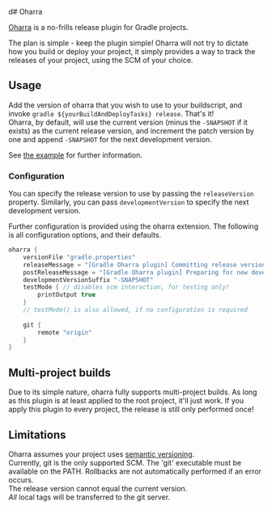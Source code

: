 d# Oharra

[Oharra](https://translate.google.com/?sl=eu#en/eu/release) is a no-frills release plugin for Gradle projects.

The plan is simple - keep the plugin simple! Oharra will not try to dictate how you build or deploy your project, 
it simply provides a way to track the releases of your project, using the SCM of your choice.

## Usage

Add the version of oharra that you wish to use to your buildscript, and invoke `gradle ${yourBuildAndDeployTasks} release`. That's it!  
Oharra, by default, will use the current version (minus the `-SNAPSHOT` if it exists) as the current release version,
and increment the patch version by one and append `-SNAPSHOT` for the next development version.

See [the example](./example/build.gradle) for further information.

### Configuration

You can specify the release version to use by passing the `releaseVersion` property. 
Similarly, you can pass `developmentVersion` to specify the next development version.

Further configuration is provided using the oharra extension. The following is all configuration options, and their defaults.
```groovy
oharra {
    versionFile "gradle.properties"
    releaseMessage = "[Gradle Oharra plugin] Committing release version"
    postReleaseMessage = "[Gradle Oharra plugin] Preparing for new development"
    developmentVersionSuffix "-SNAPSHOT"
    testMode { // disables scm interaction, for testing only!
        printOutput true
    }
    // testMode() is also allowed, if no configuration is required
    
    git {
        remote "origin"
    }
}
```

## Multi-project builds

Due to its simple nature, oharra fully supports multi-project builds. As long as this plugin is at least applied 
to the root project, it'll just work. If you apply this plugin to every project, the release is still only performed 
once!

## Limitations

Oharra assumes your project uses [semantic versioning](https://semver.org/).  
Currently, git is the only supported SCM.
The 'git' executable must be available on the PATH.
Rollbacks are not automatically performed if an error occurs.  
The release version cannot equal the current version.  
_All_ local tags will be transferred to the git server.  

